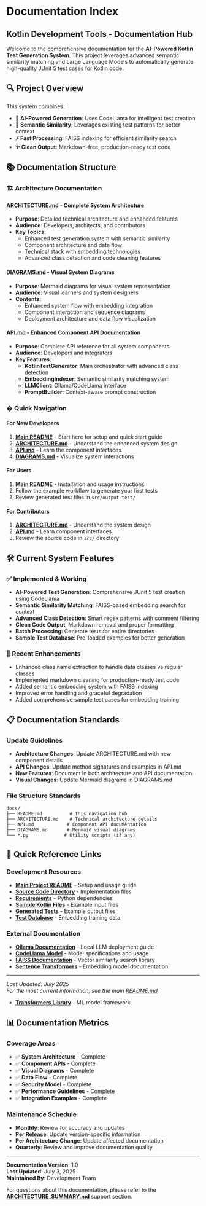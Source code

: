 # Documentation Index
## Kotlin Development Tools - Documentation Hub

Welcome to the comprehensive documentation for the **AI-Powered Kotlin Test Generation System**. This project leverages advanced semantic similarity matching and Large Language Models to automatically generate high-quality JUnit 5 test cases for Kotlin code.

## 🔍 Project Overview

This system combines:
- **🤖 AI-Powered Generation**: Uses CodeLlama for intelligent test creation
- **🧠 Semantic Similarity**: Leverages existing test patterns for better context
- **⚡ Fast Processing**: FAISS indexing for efficient similarity search
- **✨ Clean Output**: Markdown-free, production-ready test code

## 📚 Documentation Structure

### 🏗️ Architecture Documentation

#### **[ARCHITECTURE.md](./ARCHITECTURE.md)** - Complete System Architecture
- **Purpose**: Detailed technical architecture and enhanced features
- **Audience**: Developers, architects, and contributors
- **Key Topics**: 
  - Enhanced test generation system with semantic similarity
  - Component architecture and data flow
  - Technical stack with embedding technologies
  - Advanced class detection and code cleaning features

#### **[DIAGRAMS.md](./DIAGRAMS.md)** - Visual System Diagrams
- **Purpose**: Mermaid diagrams for visual system representation
- **Audience**: Visual learners and system designers
- **Contents**:
  - Enhanced system flow with embedding integration
  - Component interaction and sequence diagrams
  - Deployment architecture and data flow visualization

#### **[API.md](./API.md)** - Enhanced Component API Documentation
- **Purpose**: Complete API reference for all system components
- **Audience**: Developers and integrators
- **Key Features**:
  - **KotlinTestGenerator**: Main orchestrator with advanced class detection
  - **EmbeddingIndexer**: Semantic similarity matching system
  - **LLMClient**: Ollama/CodeLlama interface
  - **PromptBuilder**: Context-aware prompt construction

### � Quick Navigation

#### For New Developers
1. **[Main README](../Readme.md)** - Start here for setup and quick start guide
2. **[ARCHITECTURE.md](./ARCHITECTURE.md)** - Understand the enhanced system design
3. **[API.md](./API.md)** - Learn the component interfaces
4. **[DIAGRAMS.md](./DIAGRAMS.md)** - Visualize system interactions

#### For Users
1. **[Main README](../Readme.md)** - Installation and usage instructions
2. Follow the example workflow to generate your first tests
3. Review generated test files in `src/output-test/`

#### For Contributors
1. **[ARCHITECTURE.md](./ARCHITECTURE.md)** - Understand the system design
2. **[API.md](./API.md)** - Learn component interfaces
3. Review the source code in `src/` directory
## 🛠️ Current System Features

### ✅ Implemented & Working
- **AI-Powered Test Generation**: Comprehensive JUnit 5 test creation using CodeLlama
- **Semantic Similarity Matching**: FAISS-based embedding search for context
- **Advanced Class Detection**: Smart regex patterns with comment filtering
- **Clean Code Output**: Markdown removal and proper formatting
- **Batch Processing**: Generate tests for entire directories
- **Sample Test Database**: Pre-loaded examples for better generation

### 🔄 Recent Enhancements
- Enhanced class name extraction to handle data classes vs regular classes
- Implemented markdown cleaning for production-ready test code
- Added semantic embedding system with FAISS indexing
- Improved error handling and graceful degradation
- Added comprehensive sample test cases for embedding training

## 📋 Documentation Standards

### Update Guidelines
- **Architecture Changes**: Update ARCHITECTURE.md with new component details
- **API Changes**: Update method signatures and examples in API.md
- **New Features**: Document in both architecture and API documentation
- **Visual Changes**: Update Mermaid diagrams in DIAGRAMS.md

### File Structure Standards
```
docs/
├── README.md          # This navigation hub
├── ARCHITECTURE.md    # Technical architecture details
├── API.md            # Component API documentation
├── DIAGRAMS.md       # Mermaid visual diagrams
└── *.py             # Utility scripts (if any)
```

## 🔗 Quick Reference Links

### Development Resources
- **[Main Project README](../Readme.md)** - Setup and usage guide
- **[Source Code Directory](../src/)** - Implementation files
- **[Requirements](../requirements.txt)** - Python dependencies
- **[Sample Kotlin Files](../src/input-src/)** - Example input files
- **[Generated Tests](../src/output-test/)** - Example output files
- **[Test Database](../src/testcase--datastore/)** - Embedding training data

### External Documentation
- **[Ollama Documentation](https://ollama.com/docs)** - Local LLM deployment guide
- **[CodeLlama Model](https://huggingface.co/codellama)** - Model specifications and usage
- **[FAISS Documentation](https://faiss.ai/)** - Vector similarity search library
- **[Sentence Transformers](https://www.sbert.net/)** - Embedding model documentation

---

*Last Updated: July 2025*  
*For the most current information, see the main [README.md](../Readme.md)*
- **[Transformers Library](https://huggingface.co/transformers/)** - ML model framework

## 📊 Documentation Metrics

### Coverage Areas
- ✅ **System Architecture** - Complete
- ✅ **Component APIs** - Complete  
- ✅ **Visual Diagrams** - Complete
- ✅ **Data Flow** - Complete
- ✅ **Security Model** - Complete
- ✅ **Performance Guidelines** - Complete
- ✅ **Integration Examples** - Complete

### Maintenance Schedule
- **Monthly**: Review for accuracy and updates
- **Per Release**: Update version-specific information
- **Per Architecture Change**: Update affected documentation
- **Quarterly**: Review and improve documentation quality

---

**Documentation Version**: 1.0  
**Last Updated**: July 3, 2025  
**Maintained By**: Development Team  

For questions about this documentation, please refer to the **[ARCHITECTURE_SUMMARY.md](./ARCHITECTURE_SUMMARY.md)** support section.
